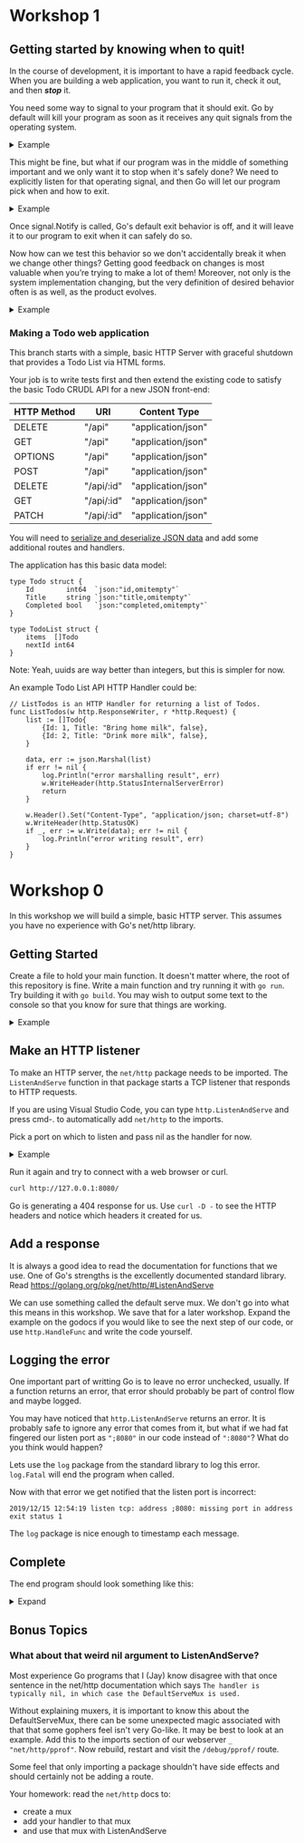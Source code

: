 # Workshop 1
## Getting started by knowing when to quit!
In the course of development, it is important to have a rapid feedback cycle.
When you are building a web application, you want to run it, check it out, and then _**stop**_ it.

You need some way to signal to your program that it should exit. Go by default will kill your program as soon as it receives any quit signals from the operating system.

<details><summary>Example</summary>

Make a file called "main.go" and put this in it:
```go
package main

import (
	"log"
	"os"
	"time"
)

func main() {
	// Set up logging format
	logger := log.New(os.Stdout,
		"INFO: ",
		log.Ldate|log.Ltime|log.Lshortfile)
	logger.Printf("Starting up! Press CTRL-C to stop!")

	for {
		time.Sleep(1 * time.Second)
		log.Printf("Tick.")
	}
	logger.Printf("I never get here!")
}
```
When you `go run main.go` in the terminal, if you type "Control-C", your operating system will send an interrupt signal to your program. By default, golang will listen to these signals and stop your program for you.

</details>

This might be fine, but what if our program was in the middle of something important and we only want it to stop when it's safely done?
We need to explicitly listen for that operating signal, and then Go will let our program pick when and how to exit.

<details><summary>Example</summary>

Let's alter our `main.go` file to be this:
```go
package main

import (
	"log"
	"os"
	"os/signal"
	"syscall"
)

func main() {
	logger := log.New(os.Stdout,
		"INFO: ",
		log.Ldate|log.Ltime|log.Lshortfile)
	logger.Printf("Starting up! Press CTRL-C to stop!")

	// make a quit channel for operating system signals, buffered to size 1
	quit := make(chan os.Signal, 1)

	// listen for all interrupt signals, send them to quit channel
	signal.Notify(quit,
		os.Interrupt,    // interrupt = SIGINT = Ctrl+C
		syscall.SIGQUIT, // Ctrl-\
		syscall.SIGTERM, // "the normal way to politely ask a program to terminate"
	)
	logger.Printf("Just going to wait here until you press control-C")
	// block, waiting for receive on quit channel
	sig := <-quit
	logger.Printf("Shutting down after receiving %v signal!", sig)
	// 0 means no errors
	os.Exit(0)
}
```
Here we are making a [channel](https://tour.golang.org/concurrency/2), a typed conduit through which you can send and receive values.

This particular channel is typed for Operating System signals, and can hold a buffer of up to 1 quit signal at a time.

The `<-` is the Go channel `receive` operator, and it will block the program there until a signal on the quit channel is sent.

</details>

Once signal.Notify is called, Go's default exit behavior is off, and it will leave it to our program to exit when it can safely do so.

Now how can we test this behavior so we don't accidentally break it when we change other things?
Getting good feedback on changes is most valuable when you’re trying to make a lot of them! Moreover, not only is the system implementation changing, but the very definition of desired behavior often is as well, as the product evolves.

<details><summary>Example</summary>

Let's change our `main.go` again to extract the Waiter function:
```go
package main

import (
	"log"
	"os"
	"os/signal"
	"syscall"
)

func main() {
	logger := log.New(os.Stdout,
		"INFO: ",
		log.Ldate|log.Ltime|log.Lshortfile)
	logger.Printf("Starting up! Press CTRL-C to stop!")

	Waiter(logger)
	os.Exit(0)
}

func Waiter(logger *log.Logger) {
	quit := make(chan os.Signal, 1)

	// listen for all interrupt signals, send them to quit channel
	signal.Notify(quit,
		os.Interrupt,    // interrupt = SIGINT = Ctrl+C
		syscall.SIGQUIT, // Ctrl-\
		syscall.SIGTERM, // "the normal way to politely ask a program to terminate"
	)
	logger.Printf("Just going to wait here until you press control-C")
	// block, waiting for receive on quit channel
	sig := <-quit
	logger.Printf("Shutting down after receiving %v signal!", sig)
	// 0 means no errors
}
```
This extracts the waiting functionality into something that can be called from a test, unlike `main()`.

Now add a new file called `main_test.go`:

```go
func TestWaiter(t *testing.T) {
	t.Run("Signal Waiter graceful shutdown", func(t *testing.T) {
		var finished bool
		// Get the operating system process
		proc, err := os.FindProcess(os.Getpid())
		if err != nil {
			t.Fatal(err)
		}
		// Discard noisy logs
		logger := log.New(ioutil.Discard, "", log.LstdFlags)
		go func() {
			Waiter(logger)
			finished = true
		}()

		if finished {
			t.Error("Waiter Exit before signal sent")
		}

		// if we signal too early, Waiter isn't listening yet
		time.Sleep(10 * time.Millisecond)
		//Send the SIGQUIT
		proc.Signal(syscall.SIGQUIT)
		// if we test finished too early, finished may not have been updated yet
		time.Sleep(10 * time.Millisecond)
		//reset signal notification
		signal.Reset()
		if !finished {
			t.Error("Waiter Did Not Exit")
		}
	})
}
```
If we run `go test`, then it will verify that Waiter listens, blocks, receives, and then returns.
</details>

### Making a Todo web application

This branch starts with a simple, basic HTTP Server with graceful shutdown that
provides a Todo List via HTML forms.

Your job is to write tests first and then extend the existing code to satisfy the basic Todo CRUDL API for a new JSON front-end:

| HTTP Method | URI | Content Type |
|---|---|---|
| DELETE | "/api" | "application/json" |
| GET | "/api" | "application/json" |
| OPTIONS | "/api" | "application/json" |
| POST | "/api" | "application/json" |
| DELETE | "/api/:id" | "application/json" |
| GET | "/api/:id" | "application/json" |
| PATCH | "/api/:id" | "application/json" |

You will need to [serialize and deserialize JSON data](https://gobyexample.com/json)
and add some additional routes and handlers.

The application has this basic data model:

```
type Todo struct {
	Id        int64  `json:"id,omitempty"`
	Title     string `json:"title,omitempty"`
	Completed bool   `json:"completed,omitempty"`
}

type TodoList struct {
	items  []Todo
	nextId int64
}
```

Note: Yeah, uuids are way better than integers, but this is simpler for now.

An example Todo List API HTTP Handler could be:
```
// ListTodos is an HTTP Handler for returning a list of Todos.
func ListTodos(w http.ResponseWriter, r *http.Request) {
	list := []Todo{
		{Id: 1, Title: "Bring home milk", false},
		{Id: 2, Title: "Drink more milk", false},
	}

	data, err := json.Marshal(list)
	if err != nil {
		log.Println("error marshalling result", err)
		w.WriteHeader(http.StatusInternalServerError)
		return
	}

	w.Header().Set("Content-Type", "application/json; charset=utf-8")
	w.WriteHeader(http.StatusOK)
	if _, err := w.Write(data); err != nil {
		log.Println("error writing result", err)
	}
}
```

# Workshop 0

In this workshop we will build a simple, basic HTTP server. This assumes you have no experience with Go's net/http library.

## Getting Started

Create a file to hold your main function. It doesn't matter where, the root of this repository is fine. Write a main function and try running it with `go run`. Try building it with `go build`. You may wish to output some text to the console so that you know for sure that things are working.

<details><summary>Example</summary>

```go
package main

import "fmt"

func main() {
       fmt.Println("hello world")
}

```

</details>

## Make an HTTP listener

To make an HTTP server, the `net/http` package needs to be imported. The `ListenAndServe` function in that package starts a TCP listener that responds to HTTP requests.

If you are using Visual Studio Code, you can type `http.ListenAndServe` and press cmd-. to automatically add `net/http` to the imports.

Pick a port on which to listen and pass nil as the handler for now.

<details><summary>Example</summary>

```go
package main

import (
    "net/http"
)

func main() {
    http.ListenAndServe(":8080", nil)
}
```

</details>

Run it again and try to connect with a web browser or curl.

```sh
curl http://127.0.0.1:8080/
```

Go is generating a 404 response for us. Use `curl -D -` to see the HTTP headers and notice which headers it created for us.

## Add a response

It is always a good idea to read the documentation for functions that we use. One of Go's strengths is the excellently documented standard library. Read https://golang.org/pkg/net/http/#ListenAndServe

We can use something called the default serve mux. We don't go into what this means in this workshop. We save that for a later workshop. Expand the example on the godocs if you would like to see the next step of our code, or use `http.HandleFunc` and write the code yourself.

## Logging the error

One important part of writting Go is to leave no error unchecked, usually. If a function returns an error, that error should probably be part of control flow and maybe logged.

You may have noticed that `http.ListenAndServe` returns an error. It is probably safe to ignore any error that comes from it, but what if we had fat fingered our listen port as `";8080"` in our code instead of `":8080"`? What do you think would happen?

Lets use the `log` package from the standard library to log this error. `log.Fatal` will end the program when called.

Now with that error we get notified that the listen port is incorrect:

```
2019/12/15 12:54:19 listen tcp: address ;8080: missing port in address
exit status 1
```

The `log` package is nice enough to timestamp each message.

## Complete

The end program should look something like this:

<details><summary>Expand</summary>

```
package main

import (
    "fmt"
    "log"
    "net/http"
)

func main() {
    http.HandleFunc("/", http.HandlerFunc(func(w http.ResponseWriter, r *http.Request) {
        fmt.Fprintln(w, "Hello World")
    }))
    log.Fatal(http.ListenAndServe(":8080", nil))
}
</details>
```

</details>

## Bonus Topics

### What about that weird nil argument to ListenAndServe?

Most experience Go programs that I (Jay) know disagree with that once sentence in the net/http documentation which says `The handler is typically nil, in which case the DefaultServeMux is used.`

Without explaining muxers, it is important to know this about the DefaultServeMux, there can be some unexpected magic associated with that that some gophers feel isn't very Go-like. It may be best to look at an example. Add this to the imports section of our webserver `_ "net/http/pprof"`. Now rebuild, restart and visit the `/debug/pprof/` route.

Some feel that only importing a package shouldn't have side effects and should certainly not be adding a route.

Your homework: read the `net/http` docs to:

- create a mux
- add your handler to that mux
- and use that mux with ListenAndServe
